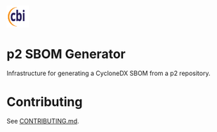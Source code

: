 <img src="https://raw.githubusercontent.com/eclipse-cbi/p2repo-aggregator/main/cbi.svg" width="10%">

# p2 SBOM Generator

Infrastructure for generating a CycloneDX SBOM from a p2 repository.

# Contributing

See [CONTRIBUTING.md](CONTRIBUTING.md).